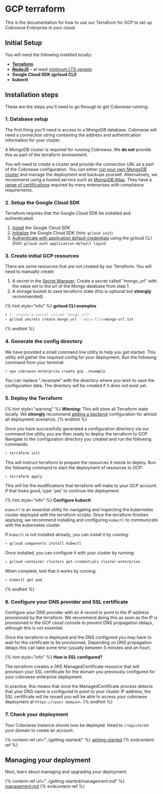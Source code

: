 # GCP terraform

This is the documentation for how to use our Terraform for GCP to set up Cobrowse Enterprise in your cloud.

## Initial Setup

You will need the following installed locally:

* [**Terraform**](https://www.terraform.io/)
* [**NodeJS**](https://nodejs.org/en/) – at least [minimum LTS version](https://nodejs.org/en/about/releases/)
* **Google Cloud SDK (gcloud CLI)**
* **kubectl**

## Installation steps

These are the steps you'll need to go through to get Cobrowse running:

### 1. Database setup

The first thing you'll need is access to a MongoDB database. Cobrowse will need a connection string containing the address and authentication information for your cluster.

A MongoDB cluster is required for running Cobrowse. We **do not** provide this as part of the terraform environment.

You will need to create a cluster and provide the connection URL as a part of the Cobrowse configuration. You can either [run your own MongoDB cluster](https://docs.mongodb.com/manual/administration/install-community/) and manage the deployment and backups yourself. Alternatively, we recommend using a hosted service such as [MongoDB Atlas](https://docs.atlas.mongodb.com/getting-started/). They have a [range of certifications](https://www.mongodb.com/cloud/trust) required by many enterprises with compliance requirements.

### 2. Setup the Google Cloud SDK

Terraform requires that the Google Cloud SDK be installed and authenticated:

1. [Install](https://cloud.google.com/sdk/docs/install) the Google Cloud SDK
2. [Initialize](https://cloud.google.com/sdk/docs/initializing) the Google Cloud SDK (hint: `gcloud init`)
3. [Authenticate with application default credentials](https://cloud.google.com/sdk/gcloud/reference/auth/application-default/login) using the gcloud CLI (hint: `gcloud auth application-default login`)

### 3. Create initial GCP resources

There are some resources that are not created by our Terraform. You will need to manually create:

1. A secret in the [Secret Manager](https://console.cloud.google.com/security/secret-manager). Create a secret called "mongo\_url" with the value set to the url of the Mongo database from step 1.&#x20;
2. A storage bucket to save terraform state (this is optional but **strongly** recommended)

{% hint style="info" %}
**gcloud CLI examples**

```bash
# 1. Create a secret called "mongo_url"
> gcloud secrets create mongo_url --data-file=mongo-url.txt
```
{% endhint %}

### 4. Generate the config directory

We have provided a small command line utility to help you get started. This utility will gather the required config for your deployment. Run the following command from your terminal:

```bash
> npx cobrowse-enterprise create gcp ./example
```

You can replace "./example" with the directory where you wish to save the configuration data. The directory will be created if it does not exist yet.

### 5. Deploy the Terraform

{% hint style="warning" %}
_**Warning:**_ This will store all Terraform state locally. We **strongly** recommend [adding a backend](https://www.terraform.io/docs/language/settings/backends/azurerm.html) configuration for almost all deployment scenarios.
{% endhint %}

Once you have successfully generated a configuration directory via our command line utility you are then ready to deploy the terraform to GCP. Navigate to the configuration directory you created and run the following commands:

```bash
> terraform init
```

This will instruct terraform to prepare the resources it needs to deploy. Run the following command to start the deployment of resources to GCP:

```bash
> terraform apply
```

This will list the modifications that terraform will make to your GCP account. If that looks good, type 'yes' to continue the deployment.

{% hint style="info" %}
**Configure kubectl**

`kubectl` is an essential utility for navigating and inspecting the kubernetes cluster deployed with the terraform scripts. Once the terraform finishes applying, we recommend installing and configuring `kubectl` to communicate with the kubernetes cluster.

If `kubectl` is not installed already, you can install it by running:

```bash
> gcloud components install kubectl
```

Once installed, you can configure it with your cluster by running:

```bash
> gcloud container clusters get-credentials cluster-enterprise
```

When complete, test that it works by running:

```bash
> kubectl get pod
```
{% endhint %}

### 6. Configure your DNS provider and SSL certificate

Configure your DNS provider with an A record to point to the IP address provisioned by the terraform. We recommend doing this as soon as the IP is provisioned in the GCP cloud console to prevent DNS propagation delays, although this is not essential.

Once the terraform is deployed and the DNS configured you may have to wait for the certificate to be provisioned. Depending on DNS propagation delays this can take some time (usually between 5 minutes and an hour).

{% hint style="info" %}
**How is SSL configured?**

The terraform creates a GKE ManagedCertificate resource that will provision your SSL certificate for the domain you previously configured for your cobrowse enterprise deployment.

In practice, this means that once the ManagedCertificate process detects that your DNS name is configured to point to your cluster IP address, the SSL certificate will be issued you will be able to access your cobrowse deployment at `https://<your domain>`.
{% endhint %}

### 7. Check your deployment

Your Cobrowse instance should now be deployed. Head to `/register`on your domain to create an account.&#x20;

{% content-ref url="../getting-started/" %}
[getting-started](../getting-started/)
{% endcontent-ref %}

## Managing your deployment

Next, learn about managing and upgrading your deployment.

{% content-ref url="../getting-started/management.md" %}
[management.md](../getting-started/management.md)
{% endcontent-ref %}
